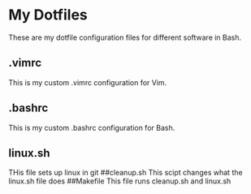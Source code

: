 # My Dotfiles
These are my dotfile configuration files for different software in Bash.
## .vimrc
This is my custom .vimrc configuration for Vim.
## .bashrc
This is my custom .bashrc configuration for Bash.
## linux.sh
THis file sets up linux in git
##cleanup.sh
This scipt changes what the linux.sh file does
##Makefile
This file runs cleanup.sh and linux.sh
